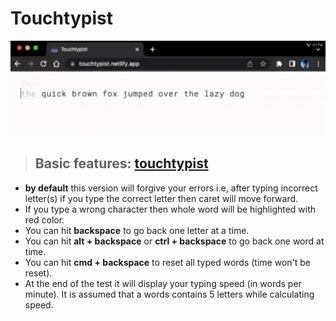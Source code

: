 # Touchtypist
![website demo run](./assets/demo.gif)

> ## Basic features: [touchtypist](https://touchtypist.netlify.app/)
  - **by default** this version will forgive your errors i.e, after typing incorrect letter(s) if you type
    the correct letter then caret will move forward.
  - If you type a wrong character then whole word will be highlighted with red color.
  - You can hit **backspace** to go back one letter at a time.
  - You can hit **alt + backspace** or **ctrl + backspace** to go back one word at time.
  - You can hit **cmd + backspace** to reset all typed words (time won't be reset).
  - At the end of the test it will display your typing speed (in words per minute). It is assumed
     that a words contains 5 letters while calculating speed.
